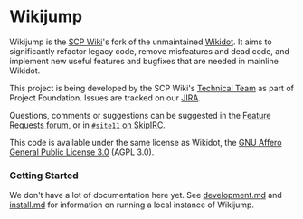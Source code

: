 # Wikijump

Wikijump is the [SCP Wiki](http://www.scpwiki.com/)'s fork of the unmaintained [Wikidot](https://github.com/gabrys/wikidot).
It aims to significantly refactor legacy code, remove misfeatures and dead code, and implement new useful features and bugfixes that are needed in mainline Wikidot.

This project is being developed by the SCP Wiki's [Technical Team](http://05command.wikidot.com/technical-staff-main) as part of Project Foundation.
Issues are tracked on our [JIRA](https://scuttle.atlassian.net/browse/WDBUGS).

Questions, comments or suggestions can be suggested in the [Feature Requests forum](http://www.scpwiki.com/forum/c-3335630/feature-requests), or in [`#site11` on SkipIRC](http://www.scpwiki.com/chat-guide).

This code is available under the same license as Wikidot, the [GNU Affero General Public License 3.0](https://www.gnu.org/licenses/agpl-3.0.en.html) (AGPL 3.0).

### Getting Started

We don't have a lot of documentation here yet. See [development.md](docs/development.md) and [install.md](docs/install.md) for information on running a local instance of Wikijump.
